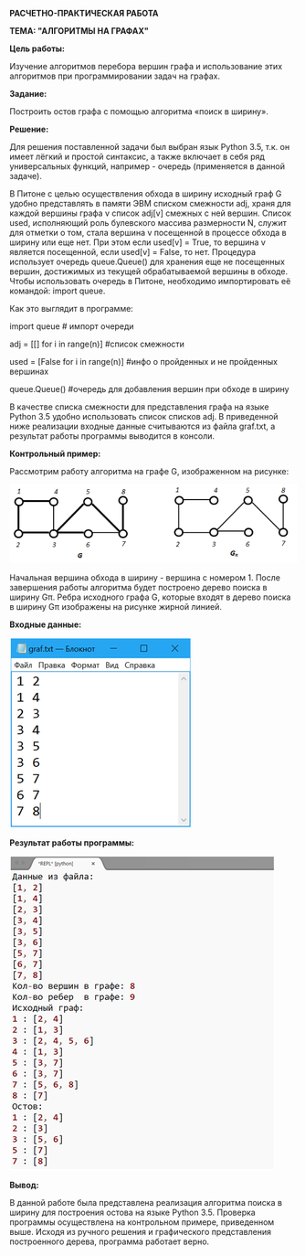 <b> РАСЧЕТНО-ПРАКТИЧЕСКАЯ РАБОТА </b>

<b> ТЕМА: "АЛГОРИТМЫ НА ГРАФАХ" </b>

<b> Цель работы: </b>

Изучение алгоритмов перебора вершин графа и использование этих алгоритмов при программировании задач на графах.

<b> Задание: </b>

Построить остов графа с помощью алгоритма «поиск в ширину».

<b> Решение: </b>

Для решения поставленной задачи был выбран язык Python 3.5, т.к. он имеет лёгкий и простой синтаксис, а также включает в себя ряд универсальных функций, например - очередь (применяется в данной задаче).

В Питоне с целью осуществления обхода в ширину исходный граф G удобно представлять в памяти ЭВМ списком смежности adj, храня для каждой вершины графа v список adj[v] смежных с ней вершин. Список used, исполняющий роль булевского массива размерности N, служит для отметки о том, стала вершина v посещенной в процессе обхода в ширину или еще нет. При этом если used[v] = True, то вершина v является посещенной, если used[v] = False, то нет. Процедура использует очередь queue.Queue() для хранения еще не посещенных вершин, достижимых из текущей обрабатываемой вершины в обходе. Чтобы использовать очередь в Питоне, необходимо импортировать её командой: import queue. 

Как это выглядит в программе:

import queue  # импорт очереди

adj = [[] for i in range(n)] #список смежности

used = [False for i in range(n)] #инфо о пройденных и не пройденных вершинах

queue.Queue() #очередь для добавления вершин при обходе в ширину

В качестве списка смежности для представления графа на языке 
Python 3.5 удобно использовать список списков adj. В приведенной ниже реализации входные данные считываются из файла graf.txt, а результат работы программы выводится в консоли.

<b> Контрольный пример: </b>

Рассмотрим работу алгоритма на графе G, изображенном на рисунке:

![example](https://raw.githubusercontent.com/aksenof/vsuet-projects/master/discrete-mathematics/pract-work/example.png)

Начальная вершина обхода в ширину - вершина с номером 1. После завершения работы алгоритма будет построено дерево поиска в ширину Gπ. Ребра исходного графа G, которые входят в дерево поиска в ширину Gπ изображены на рисунке жирной линией.

<b> Входные данные: </b>

![graf](https://raw.githubusercontent.com/aksenof/vsuet-projects/master/discrete-mathematics/pract-work/graf.png)

<b> Результат работы программы: </b>

![rpr](https://raw.githubusercontent.com/aksenof/vsuet-projects/master/discrete-mathematics/pract-work/rpr.png)

<b> Вывод: </b>

В данной работе была представлена реализация алгоритма поиска в ширину для построения остова на языке Python 3.5. Проверка программы осуществлена на контрольном примере, приведенном выше. Исходя из ручного решения и графического представления построенного дерева, программа работает верно.
